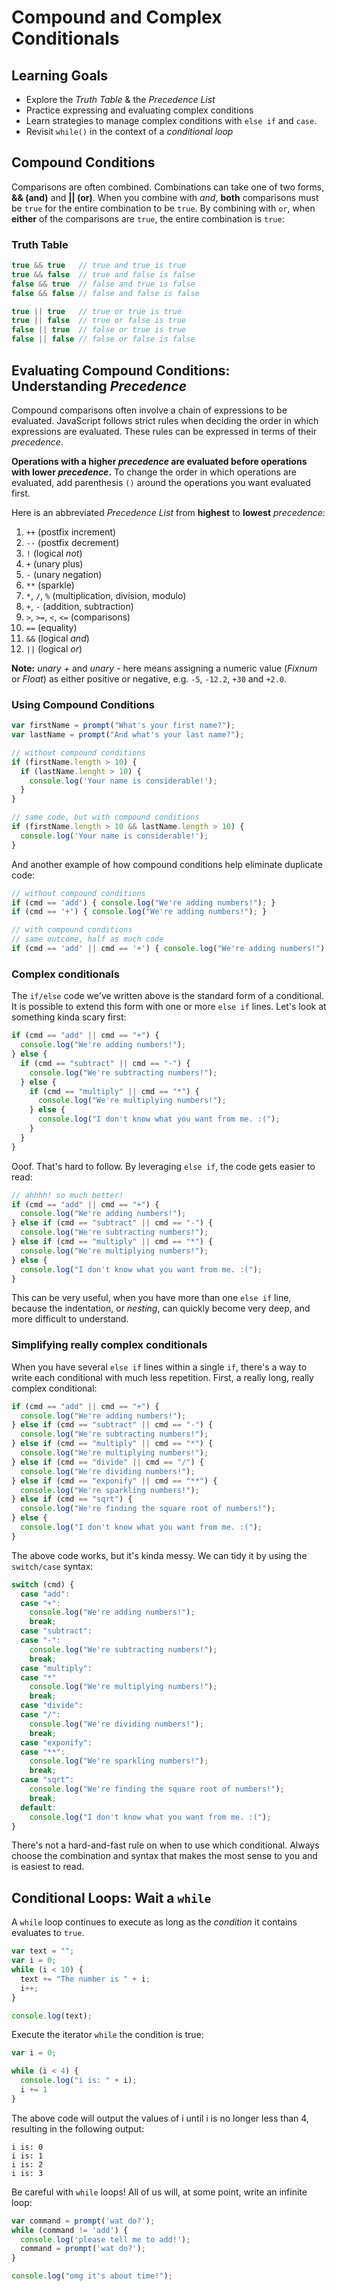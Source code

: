 # Compound and Complex Conditionals
## Learning Goals
- Explore the _Truth Table_ & the _Precedence List_
- Practice expressing and evaluating complex conditions
- Learn strategies to manage complex conditions with `else if` and `case`.
- Revisit `while()` in the context of a _conditional loop_

## Compound Conditions
Comparisons are often combined. Combinations can take one of two forms, __&& (and)__ and __|| (or)__. When you combine with _and_, __both__ comparisons must be `true` for the entire combination to be `true`. By combining with `or`, when __either__ of the comparisons are `true`, the entire combination is `true`:

### Truth Table
```javascript
true && true   // true and true is true
true && false  // true and false is false
false && true  // false and true is false
false && false // false and false is false

true || true   // true or true is true
true || false  // true or false is true
false || true  // false or true is true
false || false // false or false is false
```

## Evaluating Compound Conditions: Understanding _Precedence_
Compound comparisons often involve a chain of expressions to be evaluated. JavaScript follows strict rules when deciding the order in which expressions are evaluated. These rules can be expressed in terms of their _precedence_.

__Operations with a higher _precedence_ are evaluated before operations with lower _precedence_.__ To change the order in which operations are evaluated, add parenthesis `()` around the operations you want evaluated first.

Here is an abbreviated _Precedence List_ from __highest__ to __lowest__ _precedence_:

1. `++` (postfix increment)
1. `--` (postfix decrement)
1. `!` (logical _not_)
1. `+` (unary plus)
1. `-` (unary negation)
1. `**` (sparkle)
1. `*`, `/`, `%` (multiplication, division, modulo)
1. `+`, `-` (addition, subtraction)
1. `>`, `>=`, `<`, `<=` (comparisons)
1. `==` (equality)
1. `&&` (logical _and_)
1. `||` (logical _or_)

__Note:__ _unary +_ and _unary -_ here means assigning a numeric value (_Fixnum_ or _Float_) as either positive or negative, e.g. `-5`, `-12.2`, `+30` and `+2.0`.

### Using Compound Conditions
```javascript
var firstName = prompt("What's your first name?");
var lastName = prompt("And what's your last name?");

// without compound conditions
if (firstName.length > 10) {
  if (lastName.lenght > 10) {
    console.log('Your name is considerable!');
  }
}

// same code, but with compound conditions
if (firstName.length > 10 && lastName.length > 10) {
  console.log('Your name is considerable!');
}
```

And another example of how compound conditions help eliminate duplicate code:

```javascript
// without compound conditions
if (cmd == 'add') { console.log("We're adding numbers!"); }
if (cmd == '+') { console.log("We're adding numbers!"); }

// with compound conditions
// same outcome, half as much code
if (cmd == 'add' || cmd == '+') { console.log("We're adding numbers!"); }
```


### Complex conditionals
The `if/else` code we've written above is the standard form of a conditional. It is possible to extend this form with one or more `else if` lines. Let's look at something kinda scary first:

```javascript
if (cmd == "add" || cmd == "+") {
  console.log("We're adding numbers!");
} else {
  if (cmd == "subtract" || cmd == "-") {
    console.log("We're subtracting numbers!");
  } else {
    if (cmd == "multiply" || cmd == "*") {
      console.log("We're multiplying numbers!");
    } else {
      console.log("I don't know what you want from me. :(");
    }
  }
}
```

Ooof. That's hard to follow. By leveraging `else if`, the code gets easier to read:

```javascript
// ahhhh! so much better!
if (cmd == "add" || cmd == "+") {
  console.log("We're adding numbers!");
} else if (cmd == "subtract" || cmd == "-") {
  console.log("We're subtracting numbers!");
} else if (cmd == "multiply" || cmd == "*") {
  console.log("We're multiplying numbers!");
} else {
  console.log("I don't know what you want from me. :(");
}
```

This can be very useful, when you have more than one `else if` line, because the indentation, or *nesting*, can quickly become very deep, and more difficult to understand.


### Simplifying really complex conditionals
When you have several `else if` lines within a single `if`, there's a way to write each conditional with much less repetition. First, a really long, really complex conditional:

```javascript
if (cmd == "add" || cmd == "+") {
  console.log("We're adding numbers!");
} else if (cmd == "subtract" || cmd == "-") {
  console.log("We're subtracting numbers!");
} else if (cmd == "multiply" || cmd == "*") {
  console.log("We're multiplying numbers!");
} else if (cmd == "divide" || cmd == "/") {
  console.log("We're dividing numbers!");
} else if (cmd == "exponify" || cmd == "**") {
  console.log("We're sparkling numbers!");
} else if (cmd == "sqrt") {
  console.log("We're finding the square root of numbers!");
} else {
  console.log("I don't know what you want from me. :(");
}

```

The above code works, but it's kinda messy. We can tidy it by using the `switch/case` syntax:

```javascript
switch (cmd) {
  case "add":
  case "+":
    console.log("We're adding numbers!");
    break;
  case "subtract":
  case "-":
    console.log("We're subtracting numbers!");
    break;
  case "multiply":
  case "*"
    console.log("We're multiplying numbers!");
    break;
  case "divide":
  case "/":
    console.log("We're dividing numbers!");
    break;
  case "exponify":
  case "**":
    console.log("We're sparkling numbers!");
    break;
  case "sqrt":
    console.log("We're finding the square root of numbers!");
    break;
  default:
    console.log("I don't know what you want from me. :(");
}
```

There's not a hard-and-fast rule on when to use which conditional. Always choose the combination and syntax that makes the most sense to you and is easiest to read.

## Conditional Loops: Wait a `while`
A `while` loop continues to execute as long as the _condition_ it contains evaluates to `true`.

```javascript
var text = "";
var i = 0;
while (i < 10) {
  text += "The number is " + i;
  i++;
}

console.log(text);
```

Execute the iterator `while` the condition is true:

```javascript
var i = 0;

while (i < 4) {
  console.log("i is: " + i);
  i += 1
}
```

The above code will output the values of i until i is no longer less than 4, resulting in the following output:

```
i is: 0
i is: 1
i is: 2
i is: 3
```

Be careful with `while` loops! All of us will, at some point, write an infinite loop:

```javascript
var command = prompt('wat do?');
while (command != 'add') {
  console.log('please tell me to add!');
  command = prompt('wat do?');
}

console.log("omg it's about time!");
```
